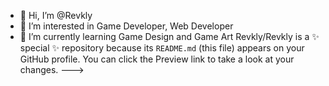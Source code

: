 - 👋 Hi, I’m @Revkly
- 👀 I’m interested in Game Developer, Web Developer
- 🌱 I’m currently learning Game Design and Game Art
Revkly/Revkly is a ✨ special ✨ repository because its `README.md` (this file) appears on your GitHub profile.
You can click the Preview link to take a look at your changes.
--->
